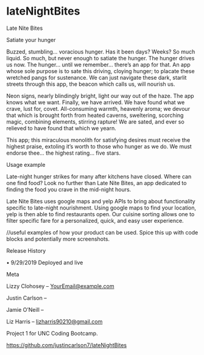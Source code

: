 # lateNightBites

Late Nite Bites

Satiate your hunger

Buzzed, stumbling… voracious hunger. Has it been days? Weeks? So much liquid. So much, but never enough to satiate the hunger. The hunger drives us now. The hunger… until we remember… there’s an app for that. An app whose sole purpose is to sate this driving, cloying hunger; to placate these wretched pangs for sustenance. We can just navigate these dark, starlit streets through this app, the beacon which calls us, will nourish us. 

Neon signs, nearly blindingly bright, light our way out of the haze. The app knows what we want. Finally, we have arrived. We have found what we crave, lust for, covet. All-consuming warmth, heavenly aroma; we devour that which is brought forth from heated caverns, sweltering, scorching magic, combining elements, stirring rapture!  We are sated, and ever so relieved to have found that which we yearn.

This app; this miraculous monolith for satisfying desires must receive the highest praise, extoling it’s worth to those who hunger as we do. We must endorse thee… the highest rating… five stars.
      
Usage example

Late-night hunger strikes for many after kitchens have closed. Where can one find food? Look no further than Late Nite Bites, an app dedicated to finding the food you crave in the mid-night hours.

Late Nite Bites uses google maps and yelp APIs to bring about functionality specific to late-night nourishment. Using google maps to find your location, yelp is then able to find restaurants open. Our cuisine sorting allows one to filter specific fare for a personalized, quick, and easy user experience. 

//useful examples of how your product can be used. Spice this up with code blocks and potentially more screenshots.

Release History

•	9/29/2019	Deployed and live

Meta

Lizzy Clohosey – YourEmail@example.com

Justin Carlson – 

Jamie O’Neill – 

Liz Harris – lizharris90210@gmail.com

Project 1 for UNC Coding Bootcamp. 

https://github.com/justincarlson7/lateNightBites




